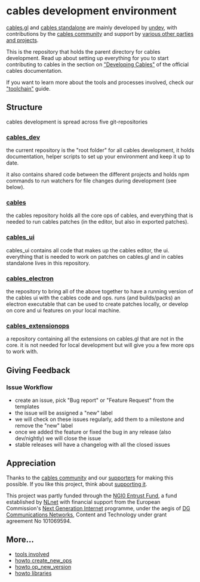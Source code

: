 # cables development environment

[cables.gl](https://cables.gl) and [cables standalone](https://cables.gl/standalone) are mainly developed by [undev](https://undev.studio/),
with contributions by the [cables community](https://discord.gg/cablesgl) and support by [various other parties and projects](https://cables.gl/support).

This is the repository that holds the parent directory for cables development. Read up about
setting up everything for you to start contributing to cables in the section on ["Developing Cables"](https://cables.gl/docs/6_1_developing_cables/developing_cables)
of the official cables documentation.

If you want to learn more about the tools and processes involved, check our ["toolchain"](docs/toolchain.md) guide.

## Structure

cables development is spread across five git-repositories

### [cables_dev](https://github.com/cables-gl/cables_dev)

the current repository is the "root folder" for all cables development, it holds
documentation, helper scripts to set up your environment and keep it up to date.

it also contains shared code between the different projects and holds npm commands to run watchers
for file changes during development (see below).

### [cables](https://github.com/cables-gl/cables)

the cables repository holds all the core ops of cables, and everything that is needed
to run cables patches (in the editor, but also in exported patches).

### [cables_ui](https://github.com/cables-gl/cables_ui)

cables_ui contains all code that makes up the cables editor, the ui. everything that is needed
to work on patches on cables.gl and in cables standalone lives in this repository.

### [cables_electron](https://github.com/cables-gl/cables_electron)

the repository to bring all of the above together to have a running version of the cables ui
with the cables code and ops. runs (and builds/packs) an electron executable that can be
used to create patches locally, or develop on core and ui features on your local machine.

### [cables_extensionops](https://github.com/undev-studio/cables_extensionops)

a repository containing all the extensions on cables.gl that are not in the core. it is not
needed for local development but will give you a few more ops to work with.

## Giving Feedback

### Issue Workflow

- create an issue, pick "Bug report" or "Feature Request" from the templates
- the issue will be assigned a "new" label
- we will check on these issues regularly, add them to a milestone and remove the "new" label
- once we added the feature or fixed the bug in any release (also dev/nightly) we will close the issue
- stable releases will have a changelog with all the closed issues

## Appreciation

Thanks to the [cables community](https://discord.gg/cablesgl) and our [supporters](https://cables.gl/support) for making this possible. If you like this project, think about [supporting it](https://cables.gl/support).

This project was partly funded through the [NGI0 Entrust Fund](https://nlnet.nl/entrust/), a fund established by [NLnet](https://nlnet.nl/) with financial support
from the European Commission's [Next Generation Internet](https://www.ngi.eu/) programme, under the aegis of [DG Communications Networks](https://commission.europa.eu/about-european-commission/departments-and-executive-agencies/communications-networks-content-and-technology_en),
Content and Technology under grant agreement No 101069594.

## More...
- [tools involved](docs/toolchain.md)
- [howto create_new_ops](docs/howto_create_new_ops.md)
- [howto op_new_version](docs/howto_op_new_version.md)
- [howto libraries](docs/howto_libraries.md)
